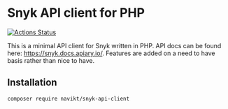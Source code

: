 # Snyk API client for PHP

[![Actions Status](https://github.com/navikt/snyk-api-client-php/workflows/Build/badge.svg)](https://github.com/navikt/snyk-api-client-php/actions)

This is a minimal API client for Snyk written in PHP. API docs can be found here: https://snyk.docs.apiary.io/. Features are added on a need to have basis rather than nice to have.

## Installation

    composer require navikt/snyk-api-client